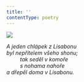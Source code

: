 ```yaml
---
title: ''
contentType: poetry
---
```


<section>

![](../Images/067.jpg)

_A jeden chlápek z Lisabonu  
byl nepřítelem všeho shonu;  
         tak seděl v komoře  
         s nohama nahoře  
a dřepěl doma v Lisabonu._

</section>
